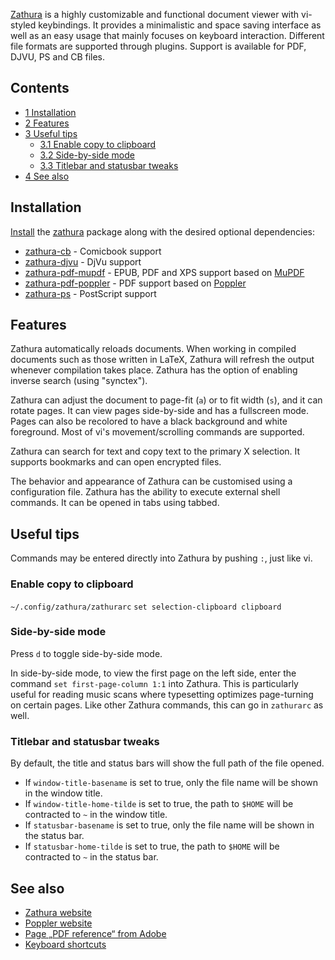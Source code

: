 [Zathura](https://en.wikipedia.org/wiki/Zathura_(document_viewer) "w:Zathura (document viewer)") is a highly customizable and functional document viewer with vi-styled keybindings. It provides a minimalistic and space saving interface as well as an easy usage that mainly focuses on keyboard interaction. Different file formats are supported through plugins. Support is available for PDF, DJVU, PS and CB files.

## Contents

*   [1 Installation](#Installation)
*   [2 Features](#Features)
*   [3 Useful tips](#Useful_tips)
    *   [3.1 Enable copy to clipboard](#Enable_copy_to_clipboard)
    *   [3.2 Side-by-side mode](#Side-by-side_mode)
    *   [3.3 Titlebar and statusbar tweaks](#Titlebar_and_statusbar_tweaks)
*   [4 See also](#See_also)

## Installation

[Install](/index.php/Install "Install") the [zathura](https://www.archlinux.org/packages/?name=zathura) package along with the desired optional dependencies:

*   [zathura-cb](https://www.archlinux.org/packages/?name=zathura-cb) - Comicbook support
*   [zathura-djvu](https://www.archlinux.org/packages/?name=zathura-djvu) - DjVu support
*   [zathura-pdf-mupdf](https://www.archlinux.org/packages/?name=zathura-pdf-mupdf) - EPUB, PDF and XPS support based on [MuPDF](/index.php/MuPDF "MuPDF")
*   [zathura-pdf-poppler](https://www.archlinux.org/packages/?name=zathura-pdf-poppler) - PDF support based on [Poppler](https://en.wikipedia.org/wiki/Poppler_(software) "wikipedia:Poppler (software)")
*   [zathura-ps](https://www.archlinux.org/packages/?name=zathura-ps) - PostScript support

## Features

Zathura automatically reloads documents. When working in compiled documents such as those written in LaTeX, Zathura will refresh the output whenever compilation takes place. Zathura has the option of enabling inverse search (using "synctex").

Zathura can adjust the document to page-fit (`a`) or to fit width (`s`), and it can rotate pages. It can view pages side-by-side and has a fullscreen mode. Pages can also be recolored to have a black background and white foreground. Most of vi's movement/scrolling commands are supported.

Zathura can search for text and copy text to the primary X selection. It supports bookmarks and can open encrypted files.

The behavior and appearance of Zathura can be customised using a configuration file. Zathura has the ability to execute external shell commands. It can be opened in tabs using tabbed.

## Useful tips

Commands may be entered directly into Zathura by pushing `:`, just like vi.

### Enable copy to clipboard

 ` ~/.config/zathura/zathurarc `  `set selection-clipboard clipboard` 

### Side-by-side mode

Press `d` to toggle side-by-side mode.

In side-by-side mode, to view the first page on the left side, enter the command `set first-page-column 1:1` into Zathura. This is particularly useful for reading music scans where typesetting optimizes page-turning on certain pages. Like other Zathura commands, this can go in `zathurarc` as well.

### Titlebar and statusbar tweaks

By default, the title and status bars will show the full path of the file opened.

*   If `window-title-basename` is set to true, only the file name will be shown in the window title.
*   If `window-title-home-tilde` is set to true, the path to `$HOME` will be contracted to `~` in the window title.
*   If `statusbar-basename` is set to true, only the file name will be shown in the status bar.
*   If `statusbar-home-tilde` is set to true, the path to `$HOME` will be contracted to `~` in the status bar.

## See also

*   [Zathura website](https://pwmt.org/projects/zathura/)
*   [Poppler website](http://poppler.freedesktop.org/)
*   [Page „PDF reference“ from Adobe](http://www.adobe.com/devnet/pdf/pdf_reference.html)
*   [Keyboard shortcuts](https://github.com/pwmt/zathura/blob/master/doc/man/_bindings.txt)
